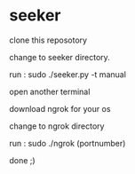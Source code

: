# seeker

clone this reposotory

change to seeker directory.

run : sudo ./seeker.py -t manual 

open another terminal

download ngrok for your os

change to ngrok directory

run : sudo ./ngrok (portnumber)

done ;)

